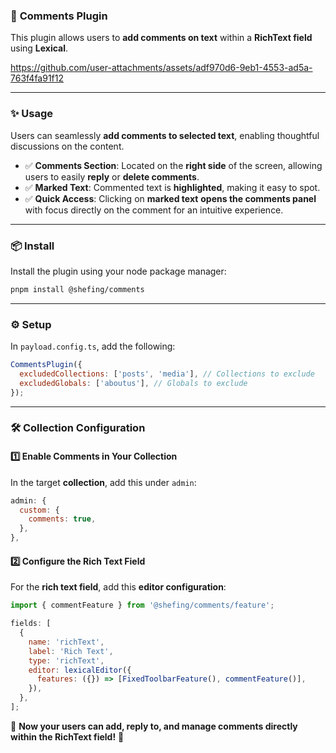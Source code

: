 ### 🚀 **Comments Plugin**  

This plugin allows users to **add comments on text** within a **RichText field** using **Lexical**.  

https://github.com/user-attachments/assets/adf970d6-9eb1-4553-ad5a-763f4fa91f12  

---

### ✨ **Usage**  

Users can seamlessly **add comments to selected text**, enabling thoughtful discussions on the content.  

- ✅ **Comments Section**: Located on the **right side** of the screen, allowing users to easily **reply** or **delete comments**.  
- ✅ **Marked Text**: Commented text is **highlighted**, making it easy to spot.  
- ✅ **Quick Access**: Clicking on **marked text** **opens the comments panel** with focus directly on the comment for an intuitive experience.  

---

### 📦 **Install**  

Install the plugin using your node package manager:  

```sh
pnpm install @shefing/comments
```

---

### ⚙️ **Setup**  

In `payload.config.ts`, add the following:  

```javascript
CommentsPlugin({
  excludedCollections: ['posts', 'media'], // Collections to exclude
  excludedGlobals: ['aboutus'], // Globals to exclude
});
```

---

### 🛠 **Collection Configuration**  

#### **1️⃣ Enable Comments in Your Collection**  

In the target **collection**, add this under `admin`:  

```javascript
admin: {
  custom: {
    comments: true,
  },
},
```

#### **2️⃣ Configure the Rich Text Field**  

For the **rich text field**, add this **editor configuration**:  

```javascript
import { commentFeature } from '@shefing/comments/feature';

fields: [
  {
    name: 'richText',
    label: 'Rich Text',
    type: 'richText',
    editor: lexicalEditor({
      features: ({}) => [FixedToolbarFeature(), commentFeature()],
    }),
  },
];
```

🚀 **Now your users can add, reply to, and manage comments directly within the RichText field!** 🎉
